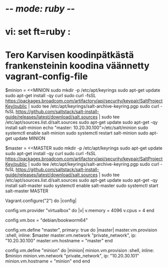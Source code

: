 # -*- mode: ruby -*-
# vi: set ft=ruby :
# Tero Karvisen koodinpätkästä frankensteinin koodina väännetty vagrant-config-file

$minion = <<MINION
sudo mkdir -p /etc/apt/keyrings
sudo apt-get update
sudo apt-get install -qy curl
sudo curl -fsSL https://packages.broadcom.com/artifactory/api/security/keypair/SaltProjectKey/public | sudo tee /etc/apt/keyrings/salt-archive-keyring.pgp
sudo curl -fsSL https://github.com/saltstack/salt-install-guide/releases/latest/download/salt.sources | sudo tee /etc/apt/sources.list.d/salt.sources
sudo apt-get update
sudo apt-get -qy install salt-minion
echo "master: 10.20.30.100">/etc/salt/minion
sudo systemctl enable salt-minion
sudo systemctl restart salt-minion
sudo apt-get update
MINION

$master = <<MASTER
sudo mkdir -p /etc/apt/keyrings
sudo apt-get update
sudo apt-get install -qy curl
sudo curl -fsSL https://packages.broadcom.com/artifactory/api/security/keypair/SaltProjectKey/public | sudo tee /etc/apt/keyrings/salt-archive-keyring.pgp
sudo curl -fsSL https://github.com/saltstack/salt-install-guide/releases/latest/download/salt.sources | sudo tee /etc/apt/sources.list.d/salt.sources
sudo apt-get update
sudo apt-get -qy install salt-master
sudo systemctl enable salt-master
sudo systemctl start salt-master
MASTER

Vagrant.configure("2") do |config|

  config.vm.provider "virtualbox" do |v|
    v.memory = 4096
    v.cpus = 4
  end

  config.vm.box = "debian/bookworm64"

  config.vm.define "master", primary: true do |master|
    master.vm.provision :shell, inline: $master
    master.vm.network "private_network", ip: "10.20.30.100"
    master.vm.hostname = "master"
  end

  config.vm.define "minion" do |minion|
    minion.vm.provision :shell, inline: $minion
    minion.vm.network "private_network", ip: "10.20.30.101"
    minion.vm.hostname = "minion"
  end
end
